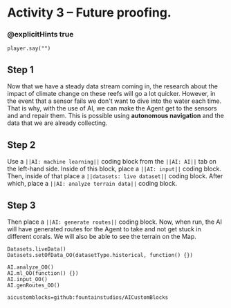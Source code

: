 # Activity 3 – Future proofing.

### @explicitHints true

```template
player.say("")
``` 

## Step 1
Now that we have a steady data stream coming in, the research about the impact of climate change on these reefs will go a lot quicker. However, in 
the event that a sensor fails we don't want to dive into the water each time. That is why, with the use of AI, we can make the Agent get to the sensors and 
and repair them. This is possible using **autonomous navigation** and the data that we are already collecting.

## Step 2 
Use a `||AI: machine learning||` coding block from the `||AI: AI||` tab on the left-hand side. 
Inside of this block, place a `||AI: input||` coding block. Then, inside of that place a `||datasets: live dataset||` coding block.
After which, place a `||AI: analyze terrain data||` coding block. 

## Step 3
Then place a `||AI: generate routes||` coding block. Now, when run, the AI will have generated routes for the Agent to take and not get stuck in different corals. 
We will also be able to see the terrain on the Map. 

```ghost
Datasets.liveData()
Datasets.setOfData_OO(datasetType.historical, function() {})

AI.analyze_OO()
AI.ml_OO(function() {})
AI.input_OO()
AI.genRoutes_OO()
```

```package
aicustomblocks=github:fountainstudios/AICustomBlocks
```
